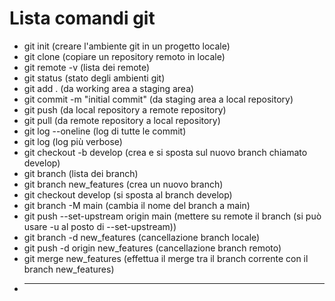 # Lista comandi git

+ git init (creare l'ambiente git in un progetto locale)
+ git clone (copiare un repository remoto in locale)
+ git remote -v (lista dei remote)
+ git status (stato degli ambienti git)
+ git add . (da working area a staging area)
+ git commit -m "initial commit" (da staging area a local repository)
+ git push (da local repository a remote repository)
+ git pull (da remote repository a local repository)
+ git log --oneline (log di tutte le commit)
+ git log (log più verbose)
+ git checkout -b develop (crea e si sposta sul nuovo branch chiamato develop)
+ git branch (lista dei branch)
+ git branch new_features (crea un nuovo branch)
+ git checkout develop (si sposta al branch develop)
+ git branch -M main (cambia il nome del branch a main)
+ git push --set-upstream origin main (mettere su remote il branch (si può usare -u al posto di --set-upstream))
+ git branch -d new_features (cancellazione branch locale)
+ git push -d origin new_features (cancellazione branch remoto)
+ git merge new_features (effettua il merge tra il branch corrente con il branch new_features)
+ **************************
